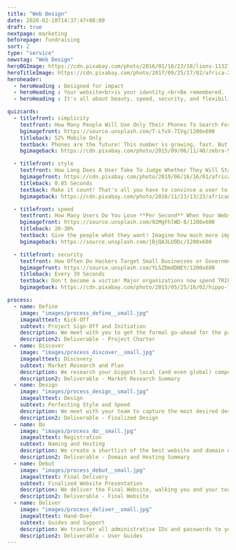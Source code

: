 ```yaml
---
title: "Web Design"
date: 2020-02-10T14:37:47+08:00
draft: true
nextpage: marketing
beforepage: fundraising
sort: 2
type: "service"
newstag: "Web Design"
heroBGImage: https://cdn.pixabay.com/photo/2016/01/10/23/18/lions-1132745_1280.jpg
heroTitleImage: https://cdn.pixabay.com/photo/2017/09/25/17/02/africa-2785836_1280.jpg
heroheader:
  - heroHeading : Designed for impact
  - heroHeading : Your website<br>is your identity.<br>Be remembered.
  - heroHeading : It's all about beauty, speed, security, and flexibility

quizcards:
  - titlefront: simplicity
    textfront: How Many People Will Use Only Their Phones To Search For Your Website And Social Media Profiles? 
    bgimagefront: https://source.unsplash.com/T-LfvX-7IVg/1200x600
    titleback: 52% Mobile Only
    textback: Phones are the future! This number is growing, fast. But though over half of all users use only their phones to look up where to travel to and who to donate and volunteer with, most websites perform **much** worse on a phone.<br><br>We tailor each word, image, and layout to perform as amazingly on a phone as on a PC. Google looks at how websites perform on both Mobile and Desktop when it chooses who to list first in the search engine so we optimize every element for maximum visibility.
    bgimageback: https://cdn.pixabay.com/photo/2015/09/06/11/40/zebra-927272_1280.jpg

  - titlefront: style
    textfront: How Long Does A User Take To Judge Whether They Will Stay On Your Website Or Go To A Competitor?
    bgimagefront: https://cdn.pixabay.com/photo/2019/06/16/16/01/africa-4278141_1280.jpg
    titleback: 0.05 Seconds
    textback: Make it count! That's all you have to convince a user to stay and learn about who you are and what you do. If that is all you get to make a difference, make it unforgettable.<br><br>We work with you to understand your themes, mission, and goals. We use that to design a spectacular website that uses colour, design effects, and layouts to optimize User Experience. And, as users clearly prefer original designs, your site will not be made from a template but rather designed just for you.
    bgimageback: https://cdn.pixabay.com/photo/2016/11/23/13/23/african-wild-dog-1852820_1280.jpg

  - titlefront: speed
    textfront: How Many Users Do You Lose **Per Second** When Your Website Takes Longer Than Three Seconds to Load?
    bgimagefront: https://source.unsplash.com/92MgFhlWD-8/1200x600
    titleback: 20-30%
    textback: Give the people what they want! Imagine how much more impact you could have with 75% more visitors, donors, and volunteers than you have right now.<br><br>All our designs fully consider performance, with images, colours, and content all tuned for maximum speed. Google rates template sites from Wix and WordPress a "C" grade or lower due to their awfully slow performance, making them less likely to appear during a search. Our sites have an "A" grade, vastly increasing your visibility.
    bgimageback: https://source.unsplash.com/jBjQA3LU9Dc/1200x600

  - titlefront: security
    textfront: How Often Do Hackers Target Small Businesses or Governments Every Single Day?
    bgimagefront: https://source.unsplash.com/YL5ZDmdDNEY/1200x600
    titleback: Every 39 Seconds
    textback: Don't become a victim! Major organizations now spend TRILLIONS of dollars each year on improving security, making this their single largest investment.<br><br>Security is our highest priority when building websites. Visitors, volunteers, and donors should never be at risk when they trust you with their data. The most attacked websites are from WordPress, Wix, and other template sites, so our technology is cutting-edge and prioritizes security, ensuring that you are never targeted.
    bgimageback: https://cdn.pixabay.com/photo/2015/05/25/16/02/hippo-783522_1280.jpg

process:
  - name: Define
    image: "images/process_define__small.jpg"
    imagealttext: Kick-Off
    subtext: Project Sign-Off and Initiation
    description: We meet with you to get the formal go-ahead for the project. Then we meet with your team to understand exactly what your website functionality and design goals are and plan how we get you to those goals from where you are right now.
    description2: Deliverable - Project Charter
  - name: Discover
    image: "images/process_discover__small.jpg"
    imagealttext: Discovery
    subtext: Market Research and Plan
    description: We research your biggest local (and even global) competitors and understand what website design and content choices are working best for them. Then we plan how to make those elements work even better for you.
    description2: Deliverable - Market Research Summary
  - name: Design
    image: "images/process_design__small.jpg"
    imagealttext: Design
    subtext: Perfecting Style and Speed
    description: We meet with your team to capture the most desired design elements you may already have or want to have. We then present the initial designs, with two equally superb options for you to choose from. With the chosen option, we begin developing the final product, working closely with your team on content and branding.
    description2: Deliverable - Finalized Design
  - name: Do
    image: "images/process_do__small.jpg"
    imagealttext: Registration
    subtext: Naming and Hosting
    description: We create a shortlist of the best website and domain names for you to choose from. Once you select your preference, we set the website up on the fastest and most secure hosting service available, and transfer all of your data from any existing services to the new service.
    description2: Deliverable - Domain and Hosting Summary
  - name: Debut
    image: "images/process_debut__small.jpg"
    imagealttext: Final Delivery
    subtext: Finalized Website Presentation
    description: We deliver the Final Website, walking you and your team through each of the design choices and themes, from colour to content. We ensure that your mission and passion are captured effectively. Then, with your feedback, we integrate any changes you may wish to make and complete all remaining technical tasks.
    description2: Deliverable - Final Website
  - name: Deliver
    image: "images/process_deliver__small.jpg"
    imagealttext: Hand-Over
    subtext: Guides and Support
    description: We transfer all administrative IDs and passwords to you and provide excellent user guides to help your staff take over the duties of making sure the website stays online after we hand it over. But that is not the end though as we will provide you with ongoing support and will assist with any moderate content changes that may come up in the future.
    description2: Deliverable - User Guides
---
```

